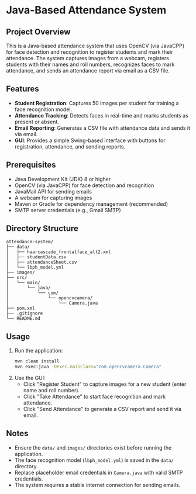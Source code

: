 # Java-Based Attendance System

## Project Overview
This is a Java-based attendance system that uses OpenCV (via JavaCPP) for face detection and recognition to register students and mark their attendance. The system captures images from a webcam, registers students with their names and roll numbers, recognizes faces to mark attendance, and sends an attendance report via email as a CSV file.

## Features
- **Student Registration**: Captures 50 images per student for training a face recognition model.
- **Attendance Tracking**: Detects faces in real-time and marks students as present or absent.
- **Email Reporting**: Generates a CSV file with attendance data and sends it via email.
- **GUI**: Provides a simple Swing-based interface with buttons for registration, attendance, and sending reports.

## Prerequisites
- Java Development Kit (JDK) 8 or higher
- OpenCV (via JavaCPP) for face detection and recognition
- JavaMail API for sending emails
- A webcam for capturing images
- Maven or Gradle for dependency management (recommended)
- SMTP server credentials (e.g., Gmail SMTP)

## Directory Structure
```
attendance-system/
├── data/
│   ├── haarcascade_frontalface_alt2.xml
│   ├── studentData.csv
│   ├── attendanceSheet.csv
│   └── lbph_model.yml
├── images/
├── src/
│   └── main/
│       └── java/
│           └── com/
│               └── opencvcamera/
│                   └── Camera.java
├── pom.xml
├── .gitignore
└── README.md
```
## Usage
1. Run the application:
   ```bash
   mvn clean install
   mvn exec:java -Dexec.mainClass="com.opencvcamera.Camera"
   ```
2. Use the GUI:
   - Click "Register Student" to capture images for a new student (enter name and roll number).
   - Click "Take Attendance" to start face recognition and mark attendance.
   - Click "Send Attendance" to generate a CSV report and send it via email.

## Notes
- Ensure the `data/` and `images/` directories exist before running the application.
- The face recognition model (`lbph_model.yml`) is saved in the `data/` directory.
- Replace placeholder email credentials in `Camera.java` with valid SMTP credentials.
- The system requires a stable internet connection for sending emails.
